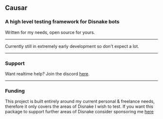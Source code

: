 Causar
---

### A high level testing framework for Disnake bots

Written for my needs, open source for yours.

---

Currently still in extremely early development so don't expect a lot.

---

### Support

Want realtime help? Join the discord [here](https://discord.gg/BqPNSH2jPg).

---

### Funding

This project is built entirely around my current personal & freelance needs, 
therefore it only covers the areas of Disnake I wish to test. If you want
this package to support further areas of Disnake consider 
sponsoring me [here](https://github.com/sponsors/Skelmis)
